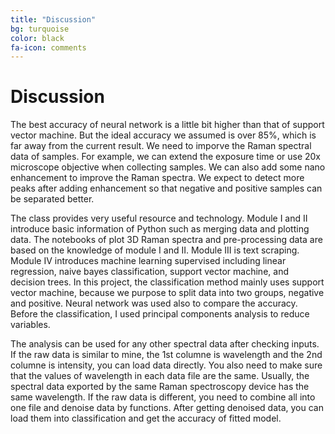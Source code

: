 ```yaml
---
title: "Discussion"
bg: turquoise
color: black
fa-icon: comments
---
```


# Discussion

The best accuracy of neural network is a little bit higher than that of support vector machine. But the ideal accuracy we assumed is over 85%, which is far away from the current result. We need to imporve the Raman spectral data of samples. For example, we can extend the exposure time or use 20x microscope objective when collecting samples. We can also add some nano enhancement to improve the Raman spectra. We expect to detect more peaks after adding enhancement so that negative and positive samples can be separated better.

The class provides very useful resource and technology. Module I and II introduce basic information of Python such as merging data and plotting data. The notebooks of plot 3D Raman spectra and pre-processing data are based on the knowledge of module I and II. Module III is text scraping. Module IV introduces machine learning supervised including linear regression, naive bayes classification, support vector machine, and decision trees. In this project, the classification method mainly uses support vector machine, because we purpose to split data into two groups, negative and positive. Neural network was used also to compare the accuracy. Before the classification, I used principal components analysis to reduce variables.

The analysis can be used for any other spectral data after checking inputs. If the raw data is similar to mine, the 1st columne is wavelength and the 2nd columne is intensity, you can load data directly. You also need to make sure that the values of wavelength in each data file are the same. Usually, the spectral data exported by the same Raman spectroscopy device has the same wavelength. If the raw data is different, you need to combine all into one file and denoise data by functions. After getting denoised data, you can load them into classification and get the accuracy of fitted model. 
